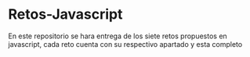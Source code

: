 # Retos-Javascript

En este repositorio se hara entrega de los siete retos propuestos en javascript, cada reto cuenta con su respectivo apartado y esta completo
